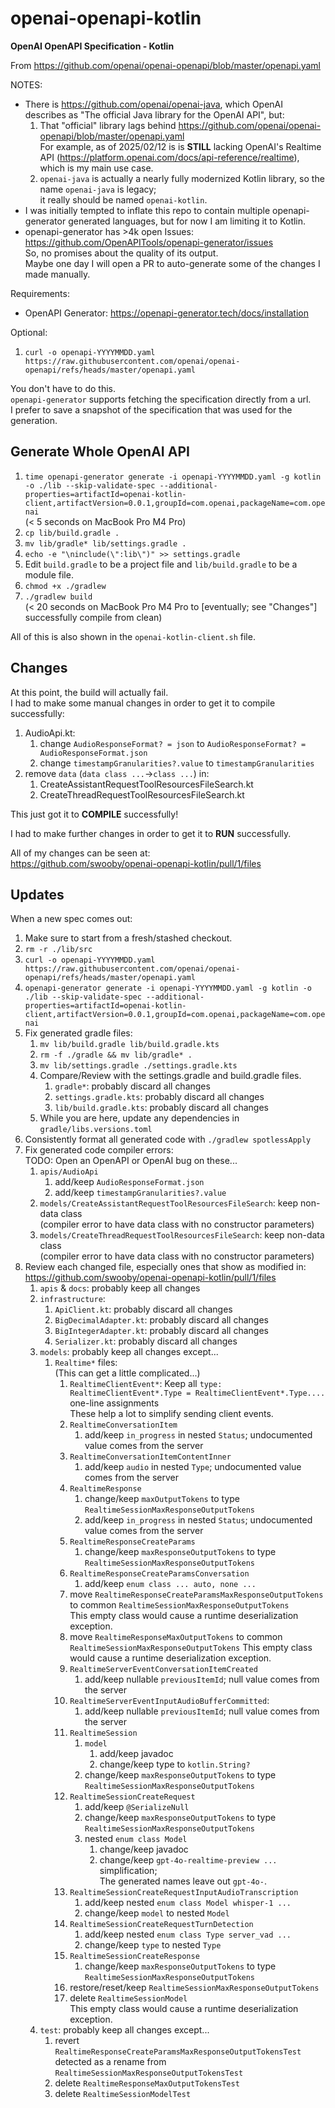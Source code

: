 # openai-openapi-kotlin

**OpenAI OpenAPI Specification - Kotlin**

From https://github.com/openai/openai-openapi/blob/master/openapi.yaml

NOTES:
* There is https://github.com/openai/openai-java, which OpenAI describes as
  "The official Java library for the OpenAI API", but:
  1. That "official" library lags behind https://github.com/openai/openai-openapi/blob/master/openapi.yaml  
     For example, as of 2025/02/12 is is **STILL** lacking OpenAI's Realtime API (https://platform.openai.com/docs/api-reference/realtime), which is my main use case.
  2. `openai-java` is actually a nearly fully modernized Kotlin library, so the name
     `openai-java` is legacy;  
     it really should be named `openai-kotlin`.
* I was initially tempted to inflate this repo to contain multiple openapi-generator
  generated languages, but for now I am limiting it to Kotlin.
* openapi-generator has >4k open Issues:  
  https://github.com/OpenAPITools/openapi-generator/issues  
  So, no promises about the quality of its output.  
  Maybe one day I will open a PR to auto-generate some of the changes I made manually.

Requirements:
* OpenAPI Generator: https://openapi-generator.tech/docs/installation

Optional:
1. `curl -o openapi-YYYYMMDD.yaml https://raw.githubusercontent.com/openai/openai-openapi/refs/heads/master/openapi.yaml`

You don't have to do this.  
`openapi-generator` supports fetching the specification directly from a url.  
I prefer to save a snapshot of the specification that was used for the generation.

## Generate Whole OpenAI API
1. `time openapi-generator generate -i openapi-YYYYMMDD.yaml -g kotlin -o ./lib --skip-validate-spec --additional-properties=artifactId=openai-kotlin-client,artifactVersion=0.0.1,groupId=com.openai,packageName=com.openai`  
   (< 5 seconds on MacBook Pro M4 Pro)
2. `cp lib/build.gradle .`
3. `mv lib/gradle* lib/settings.gradle .`
4. `echo -e "\ninclude(\":lib\")" >> settings.gradle`
5. Edit `build.gradle` to be a project file and `lib/build.gradle` to be a module file.
6. `chmod +x ./gradlew`
7. `./gradlew build`  
(< 20 seconds on MacBook Pro M4 Pro to [eventually; see "Changes"] successfully compile from clean)

All of this is also shown in the `openai-kotlin-client.sh` file.

## Changes
At this point, the build will actually fail.  
I had to make some manual changes in order to get it to compile successfully:
1. AudioApi.kt:
   1. change `AudioResponseFormat? = json` to `AudioResponseFormat? = AudioResponseFormat.json`
   2. change `timestampGranularities?.value` to `timestampGranularities`
2. remove `data` (`data class ...`->`class ...`) in:
   1. CreateAssistantRequestToolResourcesFileSearch.kt
   2. CreateThreadRequestToolResourcesFileSearch.kt

This just got it to **COMPILE** successfully!

I had to make further changes in order to get it to **RUN** successfully.  

All of my changes can be seen at:  
https://github.com/swooby/openai-openapi-kotlin/pull/1/files

## Updates
When a new spec comes out:
1. Make sure to start from a fresh/stashed checkout.
2. `rm -r ./lib/src`
3. `curl -o openapi-YYYYMMDD.yaml https://raw.githubusercontent.com/openai/openai-openapi/refs/heads/master/openapi.yaml`
4. `openapi-generator generate -i openapi-YYYYMMDD.yaml -g kotlin -o ./lib --skip-validate-spec --additional-properties=artifactId=openai-kotlin-client,artifactVersion=0.0.1,groupId=com.openai,packageName=com.openai`
5. Fix generated gradle files:
   1. `mv lib/build.gradle lib/build.gradle.kts`
   2. `rm -f ./gradle && mv lib/gradle* .`
   3. `mv lib/settings.gradle ./settings.gradle.kts`
   4. Compare/Review with the settings.gradle and build.gradle files.
       1. `gradle*`: probably discard all changes
       2. `settings.gradle.kts`: probably discard all changes
       3. `lib/build.gradle.kts`: probably discard all changes
   5. While you are here, update any dependencies in `gradle/libs.versions.toml`
6. Consistently format all generated code with `./gradlew spotlessApply`
7. Fix generated code compiler errors:  
   TODO: Open an OpenAPI or OpenAI bug on these... 
   1. `apis/AudioApi`
      1. add/keep `AudioResponseFormat.json`
      2. add/keep `timestampGranularities?.value`
   2. `models/CreateAssistantRequestToolResourcesFileSearch`: keep non-data class  
      (compiler error to have data class with no constructor parameters)
   3. `models/CreateThreadRequestToolResourcesFileSearch`: keep non-data class  
      (compiler error to have data class with no constructor parameters)
8. Review each changed file, especially ones that show as modified in:  
   https://github.com/swooby/openai-openapi-kotlin/pull/1/files
   1. `apis` & `docs`: probably keep all changes
   2. `infrastructure`:
      1. `ApiClient.kt`: probably discard all changes
      2. `BigDecimalAdapter.kt`: probably discard all changes
      3. `BigIntegerAdapter.kt`: probably discard all changes
      4. `Serializer.kt`: probably discard all changes
   3. `models`: probably keep all changes except...
      1. `Realtime*` files:  
         (This can get a little complicated...)
         1. `RealtimeClientEvent*`: Keep all `type: RealtimeClientEvent*.Type = RealtimeClientEvent*.Type....` one-line assignments  
            These help a lot to simplify sending client events. 
         2. `RealtimeConversationItem`
            1. add/keep `in_progress` in nested `Status`; undocumented value comes from the server
         3. `RealtimeConversationItemContentInner`
            1. add/keep `audio` in nested `Type`; undocumented value comes from the server
         4. `RealtimeResponse`
            1. change/keep `maxOutputTokens` to type `RealtimeSessionMaxResponseOutputTokens`
            2. add/keep `in_progress` in nested `Status`; undocumented value comes from the server
         5. `RealtimeResponseCreateParams`
            1. change/keep `maxResponseOutputTokens` to type `RealtimeSessionMaxResponseOutputTokens`
         6. `RealtimeResponseCreateParamsConversation`
            1. add/keep `enum class ... auto, none ...`
         7. move `RealtimeResponseCreateParamsMaxResponseOutputTokens` to common `RealtimeSessionMaxResponseOutputTokens`  
            This empty class would cause a runtime deserialization exception.
         8. move `RealtimeResponseMaxOutputTokens` to common `RealtimeSessionMaxResponseOutputTokens`
            This empty class would cause a runtime deserialization exception.
         9. `RealtimeServerEventConversationItemCreated`
            1. add/keep nullable `previousItemId`; null value comes from the server
         10. `RealtimeServerEventInputAudioBufferCommitted`:
             1. add/keep nullable `previousItemId`; null value comes from the server
         11. `RealtimeSession`
             1. `model`
                1. add/keep javadoc
                2. change/keep type to `kotlin.String?` 
             2. change/keep `maxResponseOutputTokens` to type `RealtimeSessionMaxResponseOutputTokens`
         12. `RealtimeSessionCreateRequest`
             1. add/keep `@SerializeNull`
             2. change/keep `maxResponseOutputTokens` to type `RealtimeSessionMaxResponseOutputTokens`
             3. nested `enum class Model`
                1. change/keep javadoc
                2. change/keep `gpt-4o-realtime-preview ...` simplification;  
                   The generated names leave out `gpt-4o-`.
         13. `RealtimeSessionCreateRequestInputAudioTranscription`
             1. add/keep nested `enum class Model whisper-1 ...`
             2. change/keep `model` to nested `Model`
         14. `RealtimeSessionCreateRequestTurnDetection`
             1. add/keep nested `enum class Type server_vad ...`
             2. change/keep `type` to nested `Type` 
         15. `RealtimeSessionCreateResponse`
             1. change/keep `maxResponseOutputTokens` to type `RealtimeSessionMaxResponseOutputTokens`
         16. restore/reset/keep `RealtimeSessionMaxResponseOutputTokens` 
         16. delete `RealtimeSessionModel`  
             This empty class would cause a runtime deserialization exception.
   4. `test`: probably keep all changes except...
      1. revert `RealtimeResponseCreateParamsMaxResponseOutputTokensTest`  
         detected as a rename from `RealtimeSessionMaxResponseOutputTokensTest`
      2. delete `RealtimeResponseMaxOutputTokensTest`
      3. delete `RealtimeSessionModelTest`
